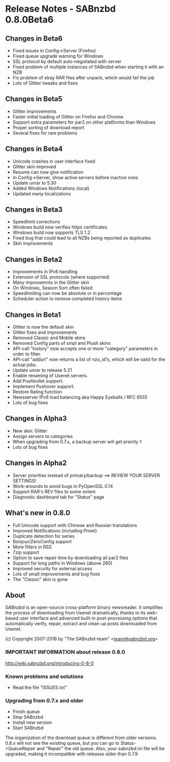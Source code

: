 Release Notes  -  SABnzbd 0.8.0Beta6
====================================

## Changes in Beta6
- Fixed issues in Config->Server (Firefox)
- Fixed queue upgrade warning for Windows
- SSL protocol by default auto-negotiated with server
- Fixed problem of multiple instances of SABnzbd when starting it with an NZB
- Fix problem of stray RAR files after unpack, which would fail the job
- Lots of Glitter tweaks and fixes

## Changes in Beta5
- Glitter improvements
- Faster initial loading of Glitter on Firefox and Chrome
- Support extra parameters for par2 on other platforms than Windows
- Proper sorting of download report
- Several fixes for rare problems

## Changes in Beta4
- Unicode crashes in user interface fixed
- Glitter skin improved
- Resume can now give notification
- In Config->Server, show active servers before inactive ones
- Update unrar to 5.30
- Added Windows Notifications (local)
- Updated many localizations

## Changes in Beta3
- Speedlimit corrections
- Windows build now verifies https certificates
- Windows build now supports TLS 1.2
- Fixed bug that could lead to all NZBs being reported as duplicates
- Skin improvements

## Changes in Beta2
- Improvements in IPv6 handling
- Extension of SSL protocols (where supported)
- Many improvemnts in the Glitter skin
- On Windows, Season Sort often failed
- Speedlimiting can now be absolute or in percentage
- Scheduler action to remove completed history items

## Changes in Beta1
- Glitter is now the default skin
- Glitter fixes and improvements
- Removed Classic and Mobile skins
- Removed Config parts of smpl and Plush skins
- API-call "history" now accepts one or more "category" parameters in order to filter.
- API-call "addurl" now returns a list of nzo_id's, which will be valid for the actual jobs.
- Update unrar to release 5.21
- Enable renaming of Usenet servers.
- Add Pushbullet support.
- Implement Pushover support.
- Restore Rating function
- Newsserver IPv6 load balancing aka Happy Eyeballs / RFC 6555
- Lots of bug fixes

## Changes in Alpha3
- New skin: Glitter
- Assign servers to categories
- When upgrading from 0.7.x, a backup server will get priority 1
- Lots of bug fixes

## Changes in Alpha2
- Server priorities instead of primary/backup ==> REVIEW YOUR SERVER SETTINGS!
- Work-arounds to avoid bugs in PyOpenSSL 0.14
- Support RAR's REV files to some extent
- Diagnostic dashboard tab for "Status" page


## What's new in 0.8.0

- Full Unicode support with Chinese and Russian translations
- Improved Notifications (including Prowl)
- Duplicate detection for series
- Bonjour/ZeroConfig support
- More filters in RSS
- 7zip support
- Option to save repair time by downloading all par2 files
- Support for long paths in Windows (above 260)
- Improved security for external access
- Lots of small improvements and bug fixes
- The "Classic" skin is gone

## About
  SABnzbd is an open-source cross-platform binary newsreader.
  It simplifies the process of downloading from Usenet dramatically,
  thanks to its web-based user interface and advanced
  built-in post-processing options that automatically verify, repair,
  extract and clean up posts downloaded from Usenet.

  (c) Copyright 2007-2016 by "The SABnzbd-team" \<team@sabnzbd.org\>


### IMPORTANT INFORMATION about release 0.8.0
<http://wiki.sabnzbd.org/introducing-0-8-0>

### Known problems and solutions
- Read the file "ISSUES.txt"

### Upgrading from 0.7.x and older
- Finish queue
- Stop SABnzbd
- Install new version
- Start SABnzbd

The organization of the download queue is different from older versions.
0.8.x will not see the existing queue, but you can go to
Status->QueueRepair and "Repair" the old queue.
Also, your sabnzbd.ini file will be upgraded, making it
incompatible with releases older than 0.7.9

